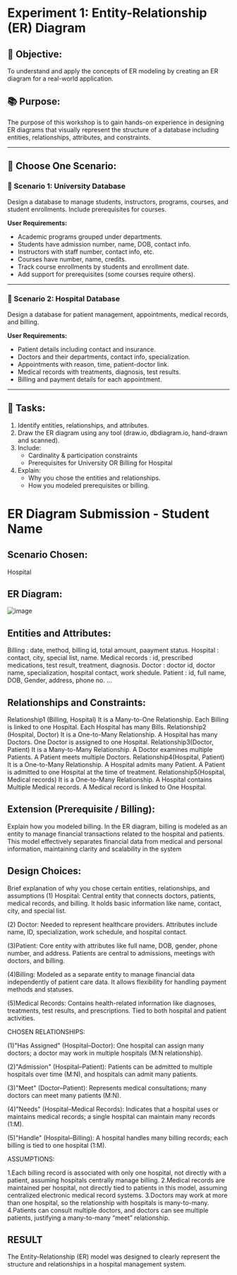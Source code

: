 # Experiment 1: Entity-Relationship (ER) Diagram

## 🎯 Objective:
To understand and apply the concepts of ER modeling by creating an ER diagram for a real-world application.

## 📚 Purpose:
The purpose of this workshop is to gain hands-on experience in designing ER diagrams that visually represent the structure of a database including entities, relationships, attributes, and constraints.

---

## 🧪 Choose One Scenario:

### 🔹 Scenario 1: University Database
Design a database to manage students, instructors, programs, courses, and student enrollments. Include prerequisites for courses.

**User Requirements:**
- Academic programs grouped under departments.
- Students have admission number, name, DOB, contact info.
- Instructors with staff number, contact info, etc.
- Courses have number, name, credits.
- Track course enrollments by students and enrollment date.
- Add support for prerequisites (some courses require others).

---

### 🔹 Scenario 2: Hospital Database
Design a database for patient management, appointments, medical records, and billing.

**User Requirements:**
- Patient details including contact and insurance.
- Doctors and their departments, contact info, specialization.
- Appointments with reason, time, patient-doctor link.
- Medical records with treatments, diagnosis, test results.
- Billing and payment details for each appointment.

---

## 📝 Tasks:
1. Identify entities, relationships, and attributes.
2. Draw the ER diagram using any tool (draw.io, dbdiagram.io, hand-drawn and scanned).
3. Include:
   - Cardinality & participation constraints
   - Prerequisites for University OR Billing for Hospital
4. Explain:
   - Why you chose the entities and relationships.
   - How you modeled prerequisites or billing.

# ER Diagram Submission - Student Name

## Scenario Chosen:
Hospital 

## ER Diagram:
![image](https://github.com/user-attachments/assets/1afe56d6-a2dc-4de1-b984-d4424b1f2fee)


## Entities and Attributes:
Billing : date, method, billing id, total amount, paayment status.
Hospital : contact, city, special list, name.
Medical records : id, prescribed medications, test result, treatment, diagnosis.
Doctor : doctor id, doctor name, specialization, hospital contact, work shedule.
Patient : id, full name, DOB, Gender, address, phone no. ...

## Relationships and Constraints:
Relationship1 (Billing, Hospital) It is a Many-to-One Relationship. Each Billing is linked to one Hospital. Each Hospital has many Bills.
Relationship2 (Hospital, Doctor) It is a One-to-Many Relationship. A Hospital has many Doctors. One Doctor is assigned to one Hospital.
Relationship3(Doctor, Patient) It is a Many-to-Many Relationship. A Doctor examines multiple Patients. A Patient meets multiple Doctors.
Relationship4(Hospital, Patient) It is a One-to-Many Relationship. A Hospital admits many Patient. A Patient is admitted to one Hospital at the time of treatment.
Relationship5(Hospital, Medical records) It is a One-to-Many Relationship. A Hospital contains Multiple Medical records. A Medical record is linked to One Hospital.


## Extension (Prerequisite / Billing):
Explain how you modeled billing. In the ER diagram, billing is modeled as an entity to manage financial transactions related to the hospital and patients. This model effectively separates financial data from medical and personal information, maintaining clarity and scalability in the system

## Design Choices:
Brief explanation of why you chose certain entities, relationships, and assumptions
(1) Hospital: Central entity that connects doctors, patients, medical records, and billing. It holds basic information like name, contact, city, and special list.

(2) Doctor: Needed to represent healthcare providers. Attributes include name, ID, specialization, work schedule, and hospital contact.

(3)Patient: Core entity with attributes like full name, DOB, gender, phone number, and address. Patients are central to admissions, meetings with doctors, and billing.

(4)Billing: Modeled as a separate entity to manage financial data independently of patient care data. It allows flexibility for handling payment methods and statuses.

(5)Medical Records: Contains health-related information like diagnoses, treatments, test results, and prescriptions. Tied to both hospital and patient activities.

CHOSEN RELATIONSHIPS:

(1)"Has Assigned" (Hospital–Doctor): One hospital can assign many doctors; a doctor may work in multiple hospitals (M:N relationship).

(2)"Admission" (Hospital–Patient): Patients can be admitted to multiple hospitals over time (M:N), and hospitals can admit many patients.

(3)"Meet" (Doctor–Patient): Represents medical consultations; many doctors can meet many patients (M:N).

(4)"Needs" (Hospital–Medical Records): Indicates that a hospital uses or maintains medical records; a single hospital can maintain many records (1:M).

(5)"Handle" (Hospital–Billing): A hospital handles many billing records; each billing is tied to one hospital (1:M).

ASSUMPTIONS:

1.Each billing record is associated with only one hospital, not directly with a patient, assuming hospitals centrally manage billing.
2.Medical records are maintained per hospital, not directly tied to patients in this model, assuming centralized electronic medical record systems.
3.Doctors may work at more than one hospital, so the relationship with hospitals is many-to-many.
4.Patients can consult multiple doctors, and doctors can see multiple patients, justifying a many-to-many “meet” relationship.
## RESULT
The Entity-Relationship (ER) model was designed to clearly represent the structure and relationships in a hospital management system.

